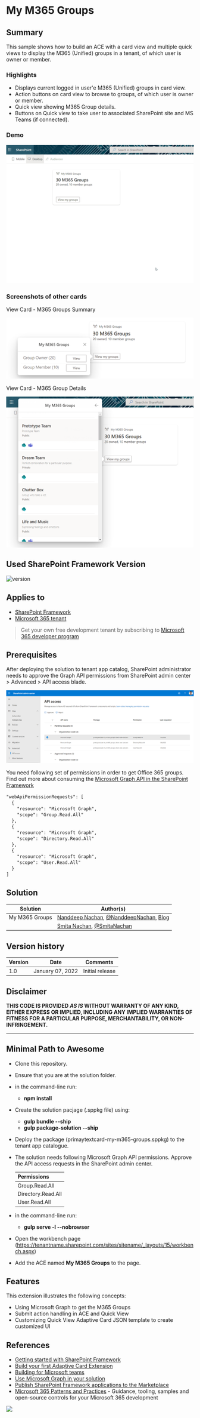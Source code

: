 # My M365 Groups

## Summary

This sample shows how to build an ACE with a card view and multiple quick views to display the M365 (Unified) groups in a tenant, of which user is owner or member.

### Highlights

- Displays current logged in user'e M365 (Unified) groups in card view.
- Action buttons on card view to browse to groups, of which user is owner or member.
- Quick view showing M365 Group details.
- Buttons on Quick view to take user to associated SharePoint site and MS Teams (if connected).

### Demo

![demo](./assets/demo.gif)

### Screenshots of other cards

View Card - M365 Groups Summary

![View Card M365 Groups Summary](./assets/viewcard-m365groups-summary.png)

View Card - M365 Group Details

![View Card M365 Group Details](./assets/viewcard-m365groups-details.png)

## Used SharePoint Framework Version

![version](https://img.shields.io/badge/version-1.13-green.svg)

## Applies to

- [SharePoint Framework](https://aka.ms/spfx)
- [Microsoft 365 tenant](https://docs.microsoft.com/en-us/sharepoint/dev/spfx/set-up-your-developer-tenant)

> Get your own free development tenant by subscribing to [Microsoft 365 developer program](http://aka.ms/o365devprogram)

## Prerequisites

After deploying the solution to tenant app catalog, SharePoint administrator needs to approve the Graph API permissions from SharePoint admin center > Advanced > API access blade.

![Approve Graph API Permissions](./assets/approve-graph-api-permissions.png)

You need following set of permissions in order to get Office 365 groups. Find out more about consuming the [Microsoft Graph API in the SharePoint Framework](https://docs.microsoft.com/en-us/sharepoint/dev/spfx/use-aad-tutorial)

```
"webApiPermissionRequests": [  
  {
    "resource": "Microsoft Graph",
    "scope": "Group.Read.All"
  },
  {
    "resource": "Microsoft Graph",
    "scope": "Directory.Read.All"
  },
  {
    "resource": "Microsoft Graph",
    "scope": "User.Read.All"
  }
]
```

## Solution

Solution|Author(s)
--------|---------
My M365 Groups | [Nanddeep Nachan](https://github.com/nanddeepn), [@NanddeepNachan](https://twitter.com/NanddeepNachan), [Blog](https://nanddeepnachanblogs.com)
&nbsp;|[Smita Nachan](https://github.com/SmitaNachan), [@SmitaNachan](https://twitter.com/SmitaNachan)

## Version history

Version|Date|Comments
-------|----|--------
1.0|January 07, 2022|Initial release

## Disclaimer

**THIS CODE IS PROVIDED *AS IS* WITHOUT WARRANTY OF ANY KIND, EITHER EXPRESS OR IMPLIED, INCLUDING ANY IMPLIED WARRANTIES OF FITNESS FOR A PARTICULAR PURPOSE, MERCHANTABILITY, OR NON-INFRINGEMENT.**

---

## Minimal Path to Awesome

- Clone this repository.
- Ensure that you are at the solution folder.
- in the command-line run:
  - **npm install**
- Create the solution pacjage (.sppkg file) using:
  - **gulp bundle --ship**
  - **gulp package-solution --ship**
- Deploy the package (primaytextcard-my-m365-groups.sppkg) to the tenant app catalogue.
- The solution needs following Microsoft Graph API permissions. Approve the API access requests in the SharePoint admin center.

  | Permissions         |
  |---------------------|
  | Group.Read.All      |
  | Directory.Read.All  |
  | User.Read.All  |

- in the command-line run:
  - **gulp serve -l --nobrowser**
- Open the workbench page (https://tenantname.sharepoint.com/sites/sitename/_layouts/15/workbench.aspx)
- Add the ACE named **My M365 Groups** to the page.

## Features

This extension illustrates the following concepts:

- Using Microsoft Graph to get the M365 Groups
- Submit action handling in ACE and Quick View
- Customizing Quick View Adaptive Card JSON template to create customized UI

## References

- [Getting started with SharePoint Framework](https://docs.microsoft.com/en-us/sharepoint/dev/spfx/set-up-your-developer-tenant)
- [Build your first Adaptive Card Extension](https://docs.microsoft.com/en-us/sharepoint/dev/spfx/viva/get-started/build-first-sharepoint-adaptive-card-extension)
- [Building for Microsoft teams](https://docs.microsoft.com/en-us/sharepoint/dev/spfx/build-for-teams-overview)
- [Use Microsoft Graph in your solution](https://docs.microsoft.com/en-us/sharepoint/dev/spfx/web-parts/get-started/using-microsoft-graph-apis)
- [Publish SharePoint Framework applications to the Marketplace](https://docs.microsoft.com/en-us/sharepoint/dev/spfx/publish-to-marketplace-overview)
- [Microsoft 365 Patterns and Practices](https://aka.ms/m365pnp) - Guidance, tooling, samples and open-source controls for your Microsoft 365 development

<img src="https://telemetry.sharepointpnp.com/sp-dev-fx-aces/samples/PrimaryTextCard-My-M365-Groups" />